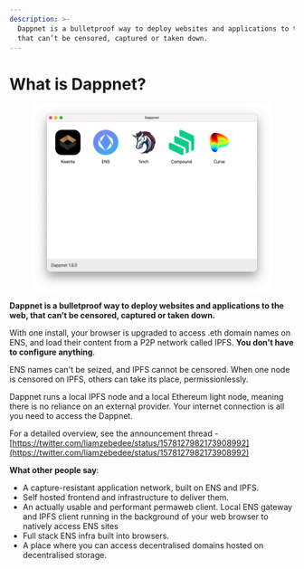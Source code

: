 ```yaml
---
description: >-
  Dappnet is a bulletproof way to deploy websites and applications to the web,
  that can’t be censored, captured or taken down.
---
```


# What is Dappnet?

<figure><img src="../.gitbook/assets/Screen_Shot_2023-03-08_at_2.43.18_pm (1).png" alt=""><figcaption></figcaption></figure>

**Dappnet is a bulletproof way to deploy websites and applications to the web, that can’t be censored, captured or taken down.**

With one install, your browser is upgraded to access .eth domain names on ENS, and load their content from a P2P network called IPFS. **You don't have to configure anything**.

ENS names can't be seized, and IPFS cannot be censored. When one node is censored on IPFS, others can take its place, permissionlessly.

Dappnet runs a local IPFS node and a local Ethereum light node, meaning there is no reliance on an external provider. Your internet connection is all you need to access the Dappnet.

For a detailed overview, see the announcement thread - [https://twitter.com/liamzebedee/status/1578127982173908992](https://twitter.com/liamzebedee/status/1578127982173908992)

**What other people say**:

* A capture-resistant application network, built on ENS and IPFS.
* Self hosted frontend and infrastructure to deliver them.
* An actually usable and performant permaweb client. Local ENS gateway and IPFS client running in the background of your web browser to natively access ENS sites
* Full stack ENS infra built into browsers.
* A place where you can access decentralised domains hosted on decentralised storage.


